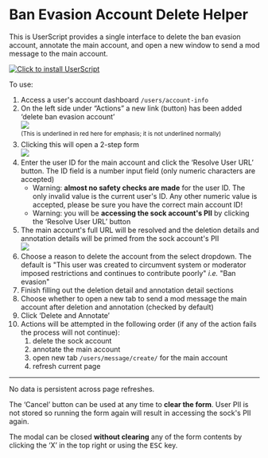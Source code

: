 # Ban Evasion Account Delete Helper

This is UserScript provides a single interface to delete the ban evasion account, annotate the main account, and open a new window to send a mod message to the main account.

[![Click to install UserScript](https://img.shields.io/badge/install-UserScript-brightgreen)](https://github.com/HenryEcker/SO-Mod-UserScripts/raw/master/BanEvasionAccountDeleteHelper/dist/BanEvasionAccountDeleteHelper.user.js)

To use:
1. Access a user's account dashboard `/users/account-info`
2. On the left side under &ldquo;Actions&rdquo; a new link (button) has been added &lsquo;delete ban evasion account&rsquo; \
    [![][1]][1] \
   <sup>(This is underlined in red here for emphasis; it is not underlined normally)</sup>
3. Clicking this will open a 2-step form \
    [![][2]][2]
4.  Enter the user ID for the main account and click the &lsquo;Resolve User URL&rsquo; button. The ID field is a number input field (only numeric characters are accepted)
    - Warning: **almost no safety checks are made** for the user ID. The only invalid value is the current user's ID. Any other numeric value is accepted, please be sure you have the correct main account ID! 
    - Warning: you will be **accessing the sock account's PII** by clicking the &lsquo;Resolve User URL&rsquo; button 
5. The main account's full URL will be resolved and the deletion details and annotation details will be primed from the sock account's PII \
    [![][3]][3]
6. Choose a reason to delete the account from the select dropdown. The default is "This user was created to circumvent system or moderator imposed restrictions and continues to contribute poorly" _i.e._ "Ban evasion"
7. Finish filling out the deletion detail and annotation detail sections
8. Choose whether to open a new tab to send a mod message the main account after deletion and annotation (checked by default)
9. Click &lsquo;Delete and Annotate&rsquo;
10. Actions will be attempted in the following order (if any of the action fails the process will not continue):
    1. delete the sock account 
    2. annotate the main account
    3. open new tab `/users/message/create/` for the main account
    4. refresh current page

---

No data is persistent across page refreshes.

The &lsquo;Cancel&rsquo; button can be used at any time to **clear the form**. User PII is not stored so running the form again will result in accessing the sock's PII again.

The modal can be closed **without clearing** any of the form contents by clicking the &lsquo;X&rsquo; in the top right or using the <kbd>ESC</kbd> key.



[1]: ./images/user-actions-list.png
[2]: ./images/modal-base-form.png
[3]: ./images/populated-form.png
